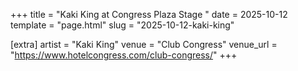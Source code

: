 +++
title = "Kaki King at Congress Plaza Stage "
date = 2025-10-12
template = "page.html"
slug = "2025-10-12-kaki-king"

[extra]
artist = "Kaki King"
venue = "Club Congress"
venue_url = "https://www.hotelcongress.com/club-congress/"
+++
